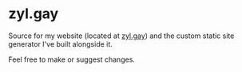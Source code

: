 # zyl.gay

Source for my website (located at [zyl.gay](https://zyl.gay)) and the custom static site generator I've built alongside it.

Feel free to make or suggest changes.
